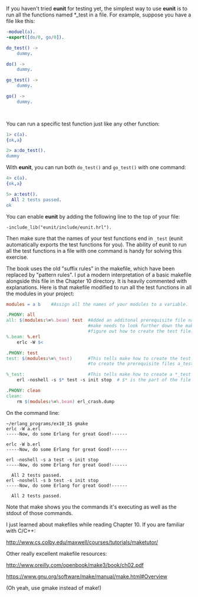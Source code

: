 If you haven't tried **eunit** for testing yet, the simplest way to use **eunit** is to run all the functions named \*_test in a file.  For example, suppose you have a file like this:

```erlang
-moduel(a).
-export([do/0, go/0]).

do_test() ->
    dummy.

do() ->
    dummy.

go_test() ->
    dummy.

go() ->
    dummy.

    
```

You can run a specific test function just like any other function:
```erlang
1> c(a).
{ok,a}

2> a:do_test().
dummy
```
With **eunit**, you can run both `do_test()` and `go_test()` with one command:

```erlang
4> c(a).
{ok,a}

5> a:test().
  All 2 tests passed.
ok
```
You can enable **eunit** by adding the following line to the top of your file:

    -include_lib("eunit/include/eunit.hrl").
    
Then make sure that the names of your test functions end in `_test` (eunit automatically exports the test functions for you). The ability of eunit to run all the test functions in a file with one command is handy for solving this exercise.

The book uses the old "suffix rules" in the makefile, which have been replaced by "pattern rules".  I put a modern interpretation of a basic makefile alongside this file in the Chapter 10 directory. It is heavily commented with explanations. Here is that makefile modified to run all the test functions in all the modules in your project: 

```makefile
modules = a b    #Assign all the names of your modules to a variable.

.PHONY: all
all: $(modules:%=%.beam) test  #Added an additonal prerequisite file named test.
                               #make needs to look further down the makefile to 
                               #figure out how to create the test file.
%.beam: %.erl
	erlc -W $< 

.PHONY: test
test: $(modules:%=%_test)      #This tells make how to create the test file: make needs
                               #to create the prerequisite files a_test and b_test.

%_test:                        #This tells make how to create a *_test file.
	erl -noshell -s $* test -s init stop  # $* is the part of the file name matched by the % wildcard

.PHONY: clean
clean:
	rm $(modules:%=%.beam) erl_crash.dump

```

On the command line:
```
~/erlang_programs/ex10_1$ gmake
erlc -W a.erl 
-----Now, do some Erlang for great Good!------

erlc -W b.erl 
-----Now, do some Erlang for great Good!------

erl -noshell -s a test -s init stop
-----Now, do some Erlang for great Good!------

  All 2 tests passed.
erl -noshell -s b test -s init stop
-----Now, do some Erlang for great Good!------

  All 2 tests passed.

```
Note that make shows you the commands it's executing as well as the stdout of those commands.

I just learned about makefiles while reading Chapter 10. If you are familiar with C/C++:

http://www.cs.colby.edu/maxwell/courses/tutorials/maketutor/

Other really excellent makefile resources:

http://www.oreilly.com/openbook/make3/book/ch02.pdf

https://www.gnu.org/software/make/manual/make.html#Overview

(Oh yeah, use gmake instead of make!)





